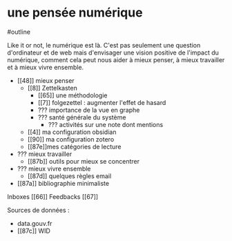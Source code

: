 # une pensée numérique
#outline 

Like it or not, le numérique est là. C'est pas seulement une question d'ordinateur et de web mais d'envisager une vision positive de l'impact du numérique, comment cela peut nous aider à mieux penser, à mieux travailler et à mieux vivre ensemble.

- [[48]] mieux penser
	- [[8]] Zettelkasten
		- [[65]] une méthodologie
		- [[7]] folgezettel : augmenter l'effet de hasard
		- ??? importance de la vue en graphe
		- ??? santé générale du système
			- ??? activités sur une note dont mentions
	- [[4]] ma configuration obsidian
	- [[90]] ma configuration zotero
	-  [[87e]]mes catégories de lecture
- ??? mieux travailler
	-  [[87b]] outils pour mieux se concentrer
- ??? mieux vivre ensemble
	- [[87d]] quelques règles email
-  [[87a]] bibliographie minimaliste

Inboxes [[66]]
Feedbacks [[67]]

Sources de données :
- data.gouv.fr
-  [[87c]] WID